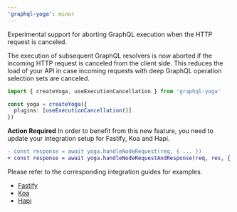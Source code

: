 ```yaml
---
'graphql-yoga': minor
---
```


Experimental support for aborting GraphQL execution when the HTTP request is canceled.

The execution of subsequent GraphQL resolvers is now aborted if the incoming HTTP request is canceled from the client side.
This reduces the load of your API in case incoming requests with deep GraphQL operation selection sets are canceled.

```ts
import { createYoga, useExecutionCancellation } from 'graphql-yoga'

const yoga = createYoga({
  plugins: [useExecutionCancellation()]
})
```

**Action Required** In order to benefit from this new feature, you need to update your integration setup for Fastify, Koa and Hapi.

```diff
- const response = await yoga.handleNodeRequest(req, { ... })
+ const response = await yoga.handleNodeRequestAndResponse(req, res, { ... })
```

Please refer to the corresponding integration guides for examples.
- [Fastify](https://graphql-yoga.com/docs/integrations/integration-with-fastify#example)
- [Koa](https://graphql-yoga.com/docs/integrations/integration-with-koa#example)
- [Hapi](https://graphql-yoga.com/docs/integrations/integration-with-hapi#example)
